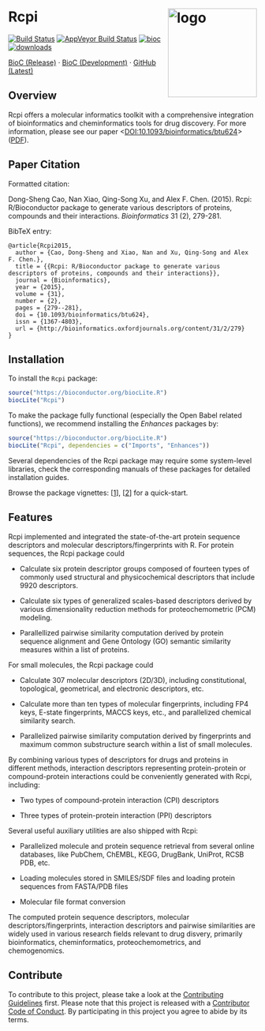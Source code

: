 # Rcpi  <a href="https://nanx.me/Rcpi/"><img src="https://i.imgur.com/v8lHCn9.png" align="right" alt="logo" height="180" width="180" /></a>

[![Build Status](https://travis-ci.org/road2stat/Rcpi.svg?branch=master)](https://travis-ci.org/road2stat/Rcpi)
[![AppVeyor Build Status](https://ci.appveyor.com/api/projects/status/github/road2stat/rcpi?branch=master&svg=true)](https://ci.appveyor.com/project/road2stat/rcpi)
[![bioc](https://www.bioconductor.org/shields/years-in-bioc/Rcpi.svg)](https://bioconductor.org/packages/release/bioc/html/Rcpi.html#since)
[![downloads](https://www.bioconductor.org/shields/downloads/Rcpi.svg)](https://bioconductor.org/packages/stats/bioc/Rcpi/)

[BioC (Release)](https://www.bioconductor.org/packages/release/bioc/html/Rcpi.html) · [BioC (Development)](https://www.bioconductor.org/packages/devel/bioc/html/Rcpi.html) · [GitHub (Latest)](https://github.com/road2stat/Rcpi)

## Overview

Rcpi offers a molecular informatics toolkit with a comprehensive integration of bioinformatics and cheminformatics tools for drug discovery. For more information, please see our paper <[DOI:10.1093/bioinformatics/btu624](https://academic.oup.com/bioinformatics/article-lookup/doi/10.1093/bioinformatics/btu624)> ([PDF](https://nanx.me/papers/Rcpi.pdf)).

## Paper Citation

Formatted citation:

Dong-Sheng Cao, Nan Xiao, Qing-Song Xu, and Alex F. Chen. (2015). Rcpi: R/Bioconductor package to generate various descriptors of proteins, compounds and their interactions. _Bioinformatics_ 31 (2), 279-281.

BibTeX entry:

```
@article{Rcpi2015,
  author = {Cao, Dong-Sheng and Xiao, Nan and Xu, Qing-Song and Alex F. Chen.},
  title = {{Rcpi: R/Bioconductor package to generate various descriptors of proteins, compounds and their interactions}},
  journal = {Bioinformatics},
  year = {2015},
  volume = {31},
  number = {2},
  pages = {279--281},
  doi = {10.1093/bioinformatics/btu624},
  issn = {1367-4803},
  url = {http://bioinformatics.oxfordjournals.org/content/31/2/279}
}
```

## Installation

To install the `Rcpi` package:

```r
source("https://bioconductor.org/biocLite.R")
biocLite("Rcpi")
```

To make the package fully functional (especially the Open Babel related functions), we recommend installing the _Enhances_ packages by:

```r
source("https://bioconductor.org/biocLite.R")
biocLite("Rcpi", dependencies = c("Imports", "Enhances"))
```

Several dependencies of the Rcpi package may require some system-level libraries, check the corresponding manuals of these packages for detailed installation guides.

Browse the package vignettes: [[1](https://nanx.me/Rcpi/articles/Rcpi.html)], [[2](https://nanx.me/Rcpi/articles/Rcpi-quickref.html)] for a quick-start.

## Features

Rcpi implemented and integrated the state-of-the-art protein sequence descriptors and molecular descriptors/fingerprints with R. For protein sequences, the Rcpi package could

- Calculate six protein descriptor groups composed of fourteen types of commonly used structural and physicochemical descriptors that include 9920 descriptors.

- Calculate six types of generalized scales-based descriptors derived by various dimensionality reduction methods for proteochemometric (PCM) modeling.

- Parallellized pairwise similarity computation derived by protein sequence alignment and Gene Ontology (GO) semantic similarity measures within a list of proteins.

For small molecules, the Rcpi package could

- Calculate 307 molecular descriptors (2D/3D), including constitutional, topological, geometrical, and electronic descriptors, etc.

- Calculate more than ten types of molecular fingerprints, including FP4 keys, E-state fingerprints, MACCS keys, etc., and parallelized chemical similarity search.

- Parallelized pairwise similarity computation derived by fingerprints and maximum common substructure search within a list of small molecules.

By combining various types of descriptors for drugs and proteins in different methods, interaction descriptors representing protein-protein or compound-protein interactions could be conveniently generated with Rcpi, including:

- Two types of compound-protein interaction (CPI) descriptors

- Three types of protein-protein interaction (PPI) descriptors

Several useful auxiliary utilities are also shipped with Rcpi:

- Parallelized molecule and protein sequence retrieval from several online databases, like PubChem, ChEMBL, KEGG, DrugBank, UniProt, RCSB PDB, etc.

- Loading molecules stored in SMILES/SDF files and loading protein sequences from FASTA/PDB files

- Molecular file format conversion

The computed protein sequence descriptors, molecular descriptors/fingerprints, interaction descriptors and pairwise similarities are widely used in various research fields relevant to drug disvery, primarily bioinformatics, cheminformatics, proteochemometrics, and chemogenomics.

## Contribute

To contribute to this project, please take a look at the [Contributing Guidelines](https://github.com/road2stat/Rcpi/blob/master/CONTRIBUTING.md) first. Please note that this project is released with a [Contributor Code of Conduct](https://github.com/road2stat/Rcpi/blob/master/CONDUCT.md). By participating in this project you agree to abide by its terms.
